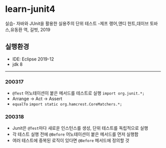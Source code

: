 # learn-junit4
실습- 자바와 JUnit을 활용한 실용주의 단위 테스트 -제프 랭어,앤디 헌트,데이브 토바스,유동환 역, 길벗, 2019


## 실행환경
- IDE: Eclipse 2019-12
- jdk 8
---
### 200317
- `@Test` 어노테이션이 붙은 메서드를 테스트로 실행 `import org.junit.*;`
- Arrange -> Act -> Assert
- `equalTo` `import static org.hamcrest.CoreMatchers.*;`

### 200318
- Junit은 `@Test`마다 새로운 인스턴스를 생성, 단위 테스트를 독립적으로 실행
- 각 테스트 실행 전에 `@Before` 어노테이션이 붙은 메서드를 먼저 실행함
- 여러 테스트에 중복된 로직이 있다면 `@Before` 메서드에 정의할 것
